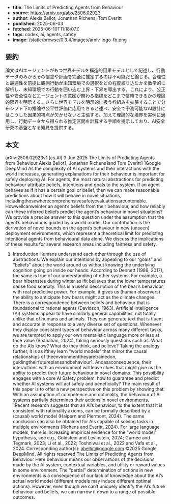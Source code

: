 <!-- metadata -->

- **title**: The Limits of Predicting Agents from Behaviour
- **source**: https://arxiv.org/abs/2506.02923
- **author**: Alexis Bellot, Jonathan Richens, Tom Everitt
- **published**: 2025-06-03
- **fetched**: 2025-06-10T11:18:07Z
- **tags**: codex, ai, agents, safety
- **image**: /static/browse/0.3.4/images/arxiv-logo-fb.png

## 要約

論文はAIエージェントがもつ世界モデルを構造的因果モデルとして記述し、行動データのみからその信念や計画を完全に推定するのは不可能だと論じる。合理性と最適性を前提に観測行動が未知環境での選択をどの程度絞り込むかを数学的に解析し、未知環境での行動を囲い込む上界・下界を導出する。これにより、公正性や安全性などエージェントの意図が関わる指標をどこまで信頼できるかの理論的限界を明示する。さらに世界モデルを明示的に扱う枠組みを拡張することで分布シフト下の推論や公平性評価に応用できると述べ、安全で予測可能なAI設計にはこうした因果的視点が欠かせないと主張する。加えて理論的な境界を実例に適用し、行動データから得られる推定区間を計算する手順を提示しており、AI安全研究の基盤となる知見を提供する。

## 本文

arXiv:2506.02923v1 [cs.AI] 3 Jun 2025
The Limits of Predicting Agents from Behaviour
Alexis Bellot1, Jonathan Richens1and Tom Everitt1
1Google DeepMind
As the complexity of AI systems and their interactions with the world increases, generating explanations
for their behaviour is important for safely deploying AI. For agents, the most natural abstractions for
predicting behaviour attribute beliefs, intentions and goals to the system. If an agent behaves as if it
has a certain goal or belief, then we can make reasonable predictions about how it will behave in novel
situations, includingthosewherecomprehensivesafetyevaluationsareuntenable. Howwellcanweinfer
an agent’s beliefs from their behaviour, and how reliably can these inferred beliefs predict the agent’s
behaviour in novel situations? We provide a precise answer to this question under the assumption that
the agent’s behaviour is guided by a world model. Our contribution is the derivation of novel bounds on
the agent’s behaviour in new (unseen) deployment environments, which represent a theoretical limit for
predicting intentional agents from behavioural data alone. We discuss the implications of these results
for several research areas including fairness and safety.

1. Introduction
   Humans understand each other through the use of abstractions. We explain our intentions by
   appealing to our “goals” and “beliefs” about the world around us without knowing the underlying
   cognition going on inside our heads. According to Dennett (1989, 2017), the same is true of our
   understanding of other systems. For example, a bear hibernates during winter as ifit believes that
   the lower temperatures cause food scarcity. This is a useful description of the bear’s behaviour, with
   real predictive power. For example, it gives us (human observers) the ability to anticipate how bears
   might act as the climate changes. There is a correspondence between beliefs and behaviour that is
   foundational to rational agents (Davidson, 1963).
   Artificial Intelligence (AI) systems appear to have similarly general capabilities, not totally unlike
   that of humans and animals. They can generate text that is fluent and accurate in response to a very
   diverse set of questions. Whenever they display consistent types of behaviour across many different
   tasks, we are tempted to apply our own mentalistic language more or less at face value (Shanahan,
   2024), taking seriously questions such as: What do the AIs know? What do they think, and believe?
   Taking the analogy further, it is as ifthey learn “world models” that mirror the causal relationships of
   theenvironmenttheyaretrainedon, guidingtheirfutureplansandbehaviour1. Andasaconsequence,
   their interactions with an environment will leave clues that might give us the ability to predict their
   future behaviour in novel domains. This possibility engages with a core AI Safety problem: how to
   guarantee and predict whether AI systems will act safely and beneficially?
   The main result of this paper is to offer a new perspective on this problem by showing that:
   With an assumption of competence and optimality, the behaviour of AI systems partially
   determines their actions in novel environments.
   1Recent research suggests that an AI’s behaviour, to the extent that it is consistent with rationality axioms, can be
   formally described by a (causal) world model (Halpern and Piermont, 2024). The same conclusion can also be obtained
   for AIs capable of solving tasks in multiple environments (Richens and Everitt, 2024). For large language models, there
   is increasing empirical evidence for the “world model” hypothesis, see e.g., Goldstein and Levinstein, 2024; Gurnee and
   Tegmark, 2023; Li et al., 2022; Toshniwal et al., 2022 and Vafa et al., 2024.
   Corresponding author(s): abellot@google.com
   ©2025 Google DeepMind. All rights reserved
   The Limits of Predicting Agents from Behaviour
   Here behaviour means our observations of the decisions made by the AI system, contextual
   variables, and utility or reward values in some environment. The “partial” determination of actions
   in new environments is a consequence of our lack of knowledge about the AI’s actual world model
   (different models may induce different optimal actions). However, even though we can’t uniquely
   identify the AI’s future behaviour and beliefs, we can narrow it down to a range of possible outcomes.
